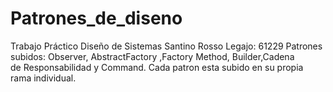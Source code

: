 # Patrones_de_diseno
Trabajo Práctico Diseño de Sistemas
Santino Rosso
Legajo: 61229
Patrones subidos: Observer, AbstractFactory ,Factory Method, Builder,Cadena de Responsabilidad y Command.
Cada patron esta subido en su propia rama individual.
